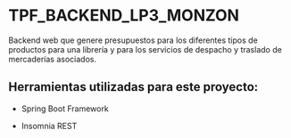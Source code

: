 # TPF_BACKEND_LP3_MONZON
Backend web que genere presupuestos para los diferentes tipos de productos para una librería y para los servicios de despacho y traslado de mercaderías asociados.
## Herramientas utilizadas para este proyecto:

- Spring Boot Framework

- Insomnia REST
